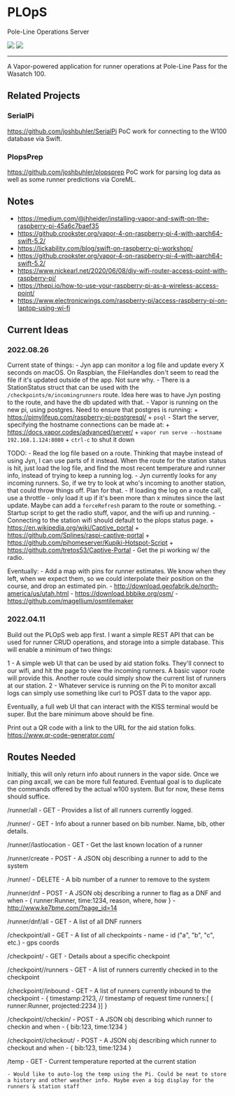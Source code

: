 # PLOpS

Pole-Line Operations Server

![](http://img.shields.io/badge/license-MIT-brightgreen.svg)
![](http://img.shields.io/badge/swift-5.1-brightgreen.svg)

---

A Vapor-powered application for runner operations at Pole-Line Pass for the Wasatch 100.


## Related Projects

### SerialPi
https://github.com/joshbuhler/SerialPi
PoC work for connecting to the W100 database via Swift.

### PlopsPrep
https://github.com/joshbuhler/plopsprep
PoC work for parsing log data as well as some runner predictions via CoreML.



## Notes
* https://medium.com/@jhheider/installing-vapor-and-swift-on-the-raspberry-pi-45a6c7baef35
* https://github.crookster.org/vapor-4-on-raspberry-pi-4-with-aarch64-swift-5.2/
* https://lickability.com/blog/swift-on-raspberry-pi-workshop/
* https://github.crookster.org/vapor-4-on-raspberry-pi-4-with-aarch64-swift-5.2/
* https://www.nickearl.net/2020/06/08/diy-wifi-router-access-point-with-raspberry-pi/
* https://thepi.io/how-to-use-your-raspberry-pi-as-a-wireless-access-point/
* https://www.electronicwings.com/raspberry-pi/access-raspberry-pi-on-laptop-using-wi-fi



## Current Ideas

### 2022.08.26

Current state of things:
	- Jyn app can monitor a log file and update every X seconds on macOS. On Raspbian, the FileHandles don't seem to read the file if it's updated outside of the app. Not sure why.
	- There is a StationStatus struct that can be used with the `/checkpoints/m/incomingrunners` route. Idea here was to have Jyn posting to the route, and have the db updated with that.
	- Vapor is running on the new pi, using postgres. Need to ensure that postgres is running:
		+ https://pimylifeup.com/raspberry-pi-postgresql/
		+ `psql`
	- Start the server, specifying the hostname connections can be made at:
		+ https://docs.vapor.codes/advanced/server/
		+ `vapor run serve --hostname 192.168.1.124:8080`
		+ `ctrl-c` to shut it down

TODO:
	- Read the log file based on a route. Thinking that maybe instead of using Jyn, I can use parts of it instead. When the route for the station status is hit, just load the log file, and find the most recent temperature and runner info, instead of trying to keep a running log.
	- Jyn currently looks for any incoming runners. So, if we try to look at who's incoming to another station, that could throw things off. Plan for that.
	- If loading the log on a route call, use a throttle - only load it up if it's been more than x minutes since the last update. Maybe can add a `forceRefresh` param to the route or something.
	- Startup script to get the radio stuff, vapor, and the wifi up and running.
	- Connecting to the station wifi should default to the plops status page.
		+ https://en.wikipedia.org/wiki/Captive_portal
		+ https://github.com/Splines/raspi-captive-portal
		+ https://github.com/pihomeserver/Kupiki-Hotspot-Script
		+ https://github.com/tretos53/Captive-Portal
	- Get the pi working w/ the radio.
	
Eventually:
	- Add a map with pins for runner estimates. We know when they left, when we expect them, so we could interpolate their position on the course, and drop an estimated pin.
	- http://download.geofabrik.de/north-america/us/utah.html
	- https://download.bbbike.org/osm/
	- https://github.com/magellium/osmtilemaker


### 2022.04.11

Build out the PLOpS web app first. I want a simple REST API that can be used for runner CRUD operations, and storage into a simple database. This will enable a minimum of two things:

1 - A simple web UI that can be used by aid station folks. They'll connect to our wifi, and hit the page to view the incoming runners. A basic vapor route will provide this. Another route could simply show the current list of runners at our station.
2 - Whatever service is running on the Pi to monitor axcall logs can simply use something like curl to POST data to the vapor app.

Eventually, a full web UI that can interact with the KISS terminal would be super. But the bare minimum above should be fine.


Print out a QR code with a link to the URL for the aid station folks.
https://www.qr-code-generator.com/


## Routes Needed

Initially, this will only return info about runners in the vapor side. Once we can ping axcall, we can be more full featured. Eventual goal is to duplicate the commands offered by the actual w100 system. But for now, these items should suffice.

/runner/all
	- GET
	- Provides a list of all runners currently logged.

/runner/<bib>
	- GET
	- Info about a runner based on bib number. Name, bib, other details.

/runner/<bib>/lastlocation
	- GET
	- Get the last known location of a runner 

/runner/create
	- POST
	- A JSON obj describing a runner to add to the system

/runner/<bib>
	- DELETE
	- A bib number of a runner to remove to the system

/runner/dnf
	- POST
	- A JSON obj describing a runner to flag as a DNF and when
		- { runner:Runner, time:1234, reason, where, how }
		- http://www.ke7bme.com/?page_id=14

/runner/dnf/all
	- GET
	- A list of all DNF runners



/checkpoint/all
	- GET
	- A list of all checkpoints
		- name
		- id ("a", "b", "c", etc.)
		- gps coords

/checkpoint/<id>
	- GET
	- Details about a specific checkpoint

/checkpoint/<id>/runners
	- GET
	- A list of runners currently checked in to the checkpoint

/checkpoint/<id>/inbound
	- GET
	- A list of runners currently inbound to the checkpoint
		- {
			timestamp:2123, // timestamp of request time
			runners:[ { runner:Runner, projected:2234 }]
		}

/checkpoint/<id>/checkin/
	- POST
	- A JSON obj describing which runner to checkin and when
		- { bib:123, time:1234 }

/checkpoint/<id>/checkout/
	- POST
	- A JSON obj describing which runner to checkout and when
		- { bib:123, time:1234 }

/temp
	- GET
	- Current temperature reported at the current station

	- Would like to auto-log the temp using the Pi. Could be neat to store a history and other weather info. Maybe even a big display for the runners & station staff
